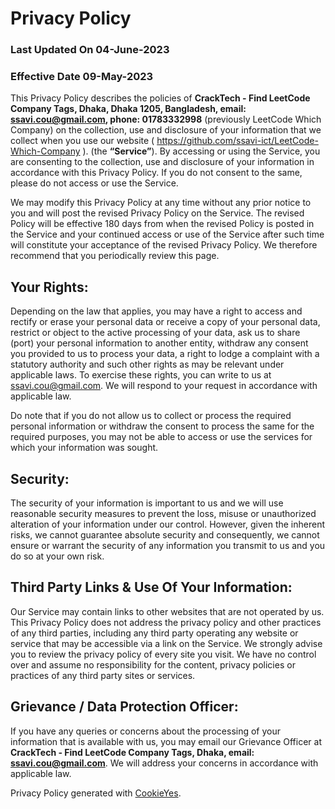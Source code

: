 # Privacy Policy 
### Last Updated On 04-June-2023 
### Effective Date 09-May-2023 
 This Privacy Policy describes the policies of **CrackTech - Find LeetCode Company Tags, Dhaka, Dhaka 1205, Bangladesh, email: ssavi.cou@gmail.com, phone: 01783332998** (previously LeetCode Which Company) on the collection, use and disclosure of your information that we collect when you use our website ( https://github.com/ssavi-ict/LeetCode-Which-Company ). (the **“Service”**). By accessing or using the Service, you are consenting to the collection, use and disclosure of your information in accordance with this Privacy Policy. If you do not consent to the same, please do not access or use the Service. 

 We may modify this Privacy Policy at any time without any prior notice to you and will post the revised Privacy Policy on the Service. The revised Policy will be effective 180 days from when the revised Policy is posted in the Service and your continued access or use of the Service after such time will constitute your acceptance of the revised Privacy Policy. We therefore recommend that you periodically review this page. 
 
 ## Your Rights: 
 Depending on the law that applies, you may have a right to access and rectify or erase your personal data or receive a copy of your personal data, restrict or object to the active processing of your data, ask us to share (port) your personal information to another entity, withdraw any consent you provided to us to process your data, a right to lodge a complaint with a statutory authority and such other rights as may be relevant under applicable laws. To exercise these rights, you can write to us at ssavi.cou@gmail.com. We will respond to your request in accordance with applicable law. 

 Do note that if you do not allow us to collect or process the required personal information or withdraw the consent to process the same for the required purposes, you may not be able to access or use the services for which your information was sought. 
 
 ## Security: 
 The security of your information is important to us and we will use reasonable security measures to prevent the loss, misuse or unauthorized alteration of your information under our control. However, given the inherent risks, we cannot guarantee absolute security and consequently, we cannot ensure or warrant the security of any information you transmit to us and you do so at your own risk. 
 
 ## Third Party Links & Use Of Your Information: 
 Our Service may contain links to other websites that are not operated by us. This Privacy Policy does not address the privacy policy and other practices of any third parties, including any third party operating any website or service that may be accessible via a link on the Service. We strongly advise you to review the privacy policy of every site you visit. We have no control over and assume no responsibility for the content, privacy policies or practices of any third party sites or services. 
 
 ## Grievance / Data Protection Officer: 
 If you have any queries or concerns about the processing of your information that is available with us, you may email our Grievance Officer at **CrackTech - Find LeetCode Company Tags, Dhaka, email: ssavi.cou@gmail.com**. We will address your concerns in accordance with applicable law. 
 
 Privacy Policy generated with [CookieYes](https://www.cookieyes.com/). 
